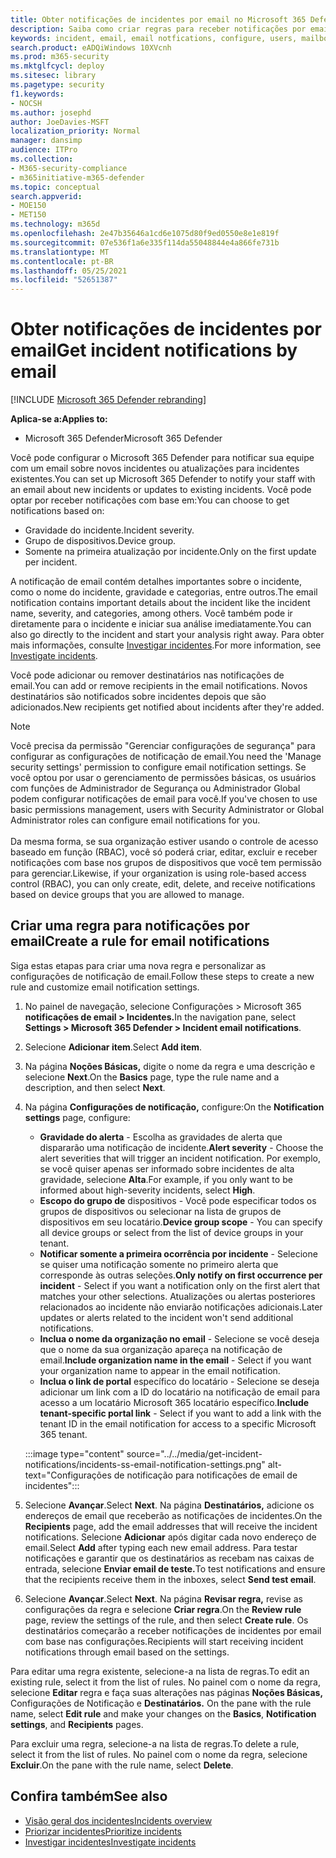 ```yaml
---
title: Obter notificações de incidentes por email no Microsoft 365 Defender
description: Saiba como criar regras para receber notificações por email para incidentes no Microsoft 365 Defender
keywords: incident, email, email notfications, configure, users, mailbox, email, incidents, analyze, response
search.product: eADQiWindows 10XVcnh
ms.prod: m365-security
ms.mktglfcycl: deploy
ms.sitesec: library
ms.pagetype: security
f1.keywords:
- NOCSH
ms.author: josephd
author: JoeDavies-MSFT
localization_priority: Normal
manager: dansimp
audience: ITPro
ms.collection:
- M365-security-compliance
- m365initiative-m365-defender
ms.topic: conceptual
search.appverid:
- MOE150
- MET150
ms.technology: m365d
ms.openlocfilehash: 2e47b35646a1cd6e1075d80f9ed0550e8e1e819f
ms.sourcegitcommit: 07e536f1a6e335f114da55048844e4a866fe731b
ms.translationtype: MT
ms.contentlocale: pt-BR
ms.lasthandoff: 05/25/2021
ms.locfileid: "52651387"
---
```

# <a name="get-incident-notifications-by-email"></a><span data-ttu-id="a682f-104">Obter notificações de incidentes por email</span><span class="sxs-lookup"><span data-stu-id="a682f-104">Get incident notifications by email</span></span>

[!INCLUDE [Microsoft 365 Defender rebranding](../includes/microsoft-defender.md)]


<span data-ttu-id="a682f-105">**Aplica-se a:**</span><span class="sxs-lookup"><span data-stu-id="a682f-105">**Applies to:**</span></span>
- <span data-ttu-id="a682f-106">Microsoft 365 Defender</span><span class="sxs-lookup"><span data-stu-id="a682f-106">Microsoft 365 Defender</span></span>

<span data-ttu-id="a682f-107">Você pode configurar o Microsoft 365 Defender para notificar sua equipe com um email sobre novos incidentes ou atualizações para incidentes existentes.</span><span class="sxs-lookup"><span data-stu-id="a682f-107">You can set up Microsoft 365 Defender to notify your staff with an email about new incidents or updates to existing incidents.</span></span> <span data-ttu-id="a682f-108">Você pode optar por receber notificações com base em:</span><span class="sxs-lookup"><span data-stu-id="a682f-108">You can choose to get notifications based on:</span></span>

- <span data-ttu-id="a682f-109">Gravidade do incidente.</span><span class="sxs-lookup"><span data-stu-id="a682f-109">Incident severity.</span></span>
- <span data-ttu-id="a682f-110">Grupo de dispositivos.</span><span class="sxs-lookup"><span data-stu-id="a682f-110">Device group.</span></span>
- <span data-ttu-id="a682f-111">Somente na primeira atualização por incidente.</span><span class="sxs-lookup"><span data-stu-id="a682f-111">Only on the first update per incident.</span></span>

<span data-ttu-id="a682f-112">A notificação de email contém detalhes importantes sobre o incidente, como o nome do incidente, gravidade e categorias, entre outros.</span><span class="sxs-lookup"><span data-stu-id="a682f-112">The email notification contains important details about the incident like the incident name, severity, and categories, among others.</span></span> <span data-ttu-id="a682f-113">Você também pode ir diretamente para o incidente e iniciar sua análise imediatamente.</span><span class="sxs-lookup"><span data-stu-id="a682f-113">You can also go directly to the incident and start your analysis right away.</span></span> <span data-ttu-id="a682f-114">Para obter mais informações, consulte [Investigar incidentes](investigate-incidents.md).</span><span class="sxs-lookup"><span data-stu-id="a682f-114">For more information, see [Investigate incidents](investigate-incidents.md).</span></span>

<span data-ttu-id="a682f-115">Você pode adicionar ou remover destinatários nas notificações de email.</span><span class="sxs-lookup"><span data-stu-id="a682f-115">You can add or remove recipients in the email notifications.</span></span> <span data-ttu-id="a682f-116">Novos destinatários são notificados sobre incidentes depois que são adicionados.</span><span class="sxs-lookup"><span data-stu-id="a682f-116">New recipients get notified about incidents after they're added.</span></span> 

>[!NOTE]
><span data-ttu-id="a682f-117">Você precisa da permissão "Gerenciar configurações de segurança" para configurar as configurações de notificação de email.</span><span class="sxs-lookup"><span data-stu-id="a682f-117">You need the 'Manage security settings' permission to configure email notification settings.</span></span> <span data-ttu-id="a682f-118">Se você optou por usar o gerenciamento de permissões básicas, os usuários com funções de Administrador de Segurança ou Administrador Global podem configurar notificações de email para você.</span><span class="sxs-lookup"><span data-stu-id="a682f-118">If you've chosen to use basic permissions management, users with Security Administrator or Global Administrator roles can configure email notifications for you.</span></span> <br> <br>
<span data-ttu-id="a682f-119">Da mesma forma, se sua organização estiver usando o controle de acesso baseado em função (RBAC), você só poderá criar, editar, excluir e receber notificações com base nos grupos de dispositivos que você tem permissão para gerenciar.</span><span class="sxs-lookup"><span data-stu-id="a682f-119">Likewise, if your organization is using role-based access control (RBAC), you can only create, edit, delete, and receive notifications based on device groups that you are allowed to manage.</span></span>

## <a name="create-a-rule-for-email-notifications"></a><span data-ttu-id="a682f-120">Criar uma regra para notificações por email</span><span class="sxs-lookup"><span data-stu-id="a682f-120">Create a rule for email notifications</span></span>

<span data-ttu-id="a682f-121">Siga estas etapas para criar uma nova regra e personalizar as configurações de notificação de email.</span><span class="sxs-lookup"><span data-stu-id="a682f-121">Follow these steps to create a new rule and customize email notification settings.</span></span>

1. <span data-ttu-id="a682f-122">No painel de navegação, selecione Configurações > Microsoft 365 **notificações de email > Incidentes.**</span><span class="sxs-lookup"><span data-stu-id="a682f-122">In the navigation pane, select **Settings > Microsoft 365 Defender > Incident email notifications**.</span></span>
2. <span data-ttu-id="a682f-123">Selecione **Adicionar item**.</span><span class="sxs-lookup"><span data-stu-id="a682f-123">Select **Add item**.</span></span>
3. <span data-ttu-id="a682f-124">Na página **Noções Básicas,** digite o nome da regra e uma descrição e selecione **Next**.</span><span class="sxs-lookup"><span data-stu-id="a682f-124">On the **Basics** page, type the rule name and a description, and then select **Next**.</span></span>
4. <span data-ttu-id="a682f-125">Na página **Configurações de notificação,** configure:</span><span class="sxs-lookup"><span data-stu-id="a682f-125">On the **Notification settings** page, configure:</span></span>
    - <span data-ttu-id="a682f-126">**Gravidade do alerta** - Escolha as gravidades de alerta que dispararão uma notificação de incidente.</span><span class="sxs-lookup"><span data-stu-id="a682f-126">**Alert severity** - Choose the alert severities that will trigger an incident notification.</span></span> <span data-ttu-id="a682f-127">Por exemplo, se você quiser apenas ser informado sobre incidentes de alta gravidade, selecione **Alta**.</span><span class="sxs-lookup"><span data-stu-id="a682f-127">For example, if you only want to be informed about high-severity incidents, select **High**.</span></span>
    - <span data-ttu-id="a682f-128">**Escopo do grupo de** dispositivos - Você pode especificar todos os grupos de dispositivos ou selecionar na lista de grupos de dispositivos em seu locatário.</span><span class="sxs-lookup"><span data-stu-id="a682f-128">**Device group scope** - You can specify all device groups or select from the list of device groups in your tenant.</span></span>
    - <span data-ttu-id="a682f-129">**Notificar somente a primeira ocorrência por incidente** - Selecione se quiser uma notificação somente no primeiro alerta que corresponde às outras seleções.</span><span class="sxs-lookup"><span data-stu-id="a682f-129">**Only notify on first occurrence per incident** - Select if you want a notification only on the first alert that matches your other selections.</span></span> <span data-ttu-id="a682f-130">Atualizações ou alertas posteriores relacionados ao incidente não enviarão notificações adicionais.</span><span class="sxs-lookup"><span data-stu-id="a682f-130">Later updates or alerts related to the incident won't send additional notifications.</span></span>
    - <span data-ttu-id="a682f-131">**Inclua o nome da organização no email** - Selecione se você deseja que o nome da sua organização apareça na notificação de email.</span><span class="sxs-lookup"><span data-stu-id="a682f-131">**Include organization name in the email** - Select if you want your organization name to appear in the email notification.</span></span>
    - <span data-ttu-id="a682f-132">**Inclua o link de portal** específico do locatário - Selecione se deseja adicionar um link com a ID do locatário na notificação de email para acesso a um locatário Microsoft 365 locatário específico.</span><span class="sxs-lookup"><span data-stu-id="a682f-132">**Include tenant-specific portal link** - Select if you want to add a link with the tenant ID in the email notification for access to a specific Microsoft 365 tenant.</span></span>

    :::image type="content" source="../../media/get-incident-notifications/incidents-ss-email-notification-settings.png" alt-text="Configurações de notificação para notificações de email de incidentes":::

5. <span data-ttu-id="a682f-134">Selecione **Avançar**.</span><span class="sxs-lookup"><span data-stu-id="a682f-134">Select **Next**.</span></span> <span data-ttu-id="a682f-135">Na página **Destinatários,** adicione os endereços de email que receberão as notificações de incidentes.</span><span class="sxs-lookup"><span data-stu-id="a682f-135">On the **Recipients** page, add the email addresses that will receive the incident notifications.</span></span> <span data-ttu-id="a682f-136">Selecione **Adicionar** após digitar cada novo endereço de email.</span><span class="sxs-lookup"><span data-stu-id="a682f-136">Select **Add** after typing each new email address.</span></span> <span data-ttu-id="a682f-137">Para testar notificações e garantir que os destinatários as recebam nas caixas de entrada, selecione **Enviar email de teste.**</span><span class="sxs-lookup"><span data-stu-id="a682f-137">To test notifications and ensure that the recipients receive them in the inboxes, select **Send test email**.</span></span> 
6. <span data-ttu-id="a682f-138">Selecione **Avançar**.</span><span class="sxs-lookup"><span data-stu-id="a682f-138">Select **Next**.</span></span> <span data-ttu-id="a682f-139">Na página **Revisar regra,** revise as configurações da regra e selecione **Criar regra**.</span><span class="sxs-lookup"><span data-stu-id="a682f-139">On the **Review rule** page, review the settings of the rule, and then select **Create rule**.</span></span> <span data-ttu-id="a682f-140">Os destinatários começarão a receber notificações de incidentes por email com base nas configurações.</span><span class="sxs-lookup"><span data-stu-id="a682f-140">Recipients will start receiving incident notifications through email based on the settings.</span></span>

<span data-ttu-id="a682f-141">Para editar uma regra existente, selecione-a na lista de regras.</span><span class="sxs-lookup"><span data-stu-id="a682f-141">To edit an existing rule, select it from the list of rules.</span></span> <span data-ttu-id="a682f-142">No painel com o nome da regra, selecione **Editar** regra e faça suas alterações nas páginas **Noções Básicas,** Configurações de Notificação e **Destinatários.** </span><span class="sxs-lookup"><span data-stu-id="a682f-142">On the pane with the rule name, select **Edit rule** and make your changes on the **Basics**, **Notification settings**, and **Recipients** pages.</span></span>

<span data-ttu-id="a682f-143">Para excluir uma regra, selecione-a na lista de regras.</span><span class="sxs-lookup"><span data-stu-id="a682f-143">To delete a rule, select it from the list of rules.</span></span> <span data-ttu-id="a682f-144">No painel com o nome da regra, selecione **Excluir**.</span><span class="sxs-lookup"><span data-stu-id="a682f-144">On the pane with the rule name, select **Delete**.</span></span>

## <a name="see-also"></a><span data-ttu-id="a682f-145">Confira também</span><span class="sxs-lookup"><span data-stu-id="a682f-145">See also</span></span>
- [<span data-ttu-id="a682f-146">Visão geral dos incidentes</span><span class="sxs-lookup"><span data-stu-id="a682f-146">Incidents overview</span></span>](incidents-overview.md)
- [<span data-ttu-id="a682f-147">Priorizar incidentes</span><span class="sxs-lookup"><span data-stu-id="a682f-147">Prioritize incidents</span></span>](incident-queue.md)
- [<span data-ttu-id="a682f-148">Investigar incidentes</span><span class="sxs-lookup"><span data-stu-id="a682f-148">Investigate incidents</span></span>](investigate-incidents.md)
